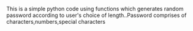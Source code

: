 This is a simple python code using functions which generates random password according to user's choice of length..Password comprises of characters,numbers,special characters
